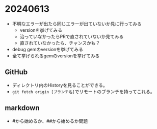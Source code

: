 # 20240613
- 不明なエラーが出たら同じエラーが出ていないか見に行ってみる
    - versionを挙げてみる
    - 治っていなかったらPRで直されていないか見てみる
    - 直されていなかったら、チャンスかも？
- debug gemのversionを挙げてみる
- 全て挙げられるgemのversionを挙げてみる
## GitHub
- ディレクトリ内のHistoryを見ることができる。
- `git fetch origin [ブランチ名]`でリモートのブランチを持ってこれる。
## markdown
- #から始めるか、##から始めるか問題
